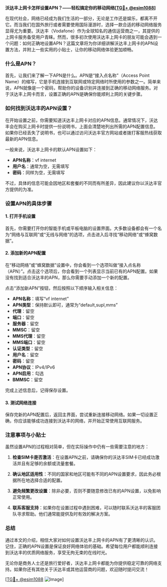 **沃达丰上网卡怎样设置APN？——轻松搞定你的移动网络[[TG💪+ @esim1088](https://t.me/s/esim1088)]**

在现代社会，网络已经成为我们生活的一部分，无论是工作还是娱乐，都离不开它。而当我们在国外旅行或者需要使用国际漫游时，选择一款合适的移动网络服务显得尤为重要。沃达丰（Vodafone）作为全球知名的通信运营商之一，其提供的上网卡服务备受用户青睐。然而，很多初次使用沃达丰上网卡的朋友可能会遇到一个问题：如何正确地设置APN？这篇文章将为你详细讲解沃达丰上网卡的APN设置方法，并附上一些实用的小贴士，让你的移动网络体验更加顺畅。

### 什么是APN？

首先，让我们来了解一下APN是什么。APN是“接入点名称”（Access Point Name）的缩写，它是手机连接到互联网或特定网络时所使用的参数之一。简单来说，APN就像是一个密码，帮助你的设备识别并连接到正确的移动网络服务。对于沃达丰上网卡而言，设置正确的APN是确保你能顺利上网的关键步骤。

### 如何找到沃达丰的APN设置？

在开始设置之前，你需要知道沃达丰上网卡对应的APN信息。通常情况下，沃达丰会在购买上网卡时提供一份说明书，上面会清楚地列出所需的APN配置信息。如果你已经丢失了说明书，也可以通过访问沃达丰官方网站或者拨打客服热线获取最新的APN信息。

一般来说，沃达丰上网卡的默认APN设置如下：
- **APN名称**：vf internet  
- **用户名**：通常为空，无需填写  
- **密码**：同样为空，无需填写  

不过，具体的信息可能会因地区和套餐的不同而有所差异，因此建议你以沃达丰官方提供的为准。

### 设置APN的具体步骤

#### 1. 打开手机设置
首先，你需要打开你的智能手机或平板电脑的设置界面。大多数设备都会有一个名为“网络与互联网”或“无线与网络”的选项，点击进入后寻找“移动网络”或“蜂窝数据”。

#### 2. 添加新的APN配置
在“移动网络”或“蜂窝数据”设置中，你会看到一个选项叫做“接入点名称（APN）”。点击这个选项后，你会看到一个列表显示当前已有的APN配置。如果没有找到适合沃达丰的APN，那么你需要手动添加一个新的配置。

点击“添加新APN”按钮，然后按照以下顺序输入相关信息：

- **APN名称**：填写“vf internet”
- **APN类型**：保持默认即可，通常为“default,supl,mms”
- **代理**：留空
- **端口**：留空
- **服务器**：留空
- **MMSC**：留空
- **MMS代理**：留空
- **MMS端口**：留空
- **认证类型**：留空
- **用户名**：留空
- **密码**：留空
- **APN协议**：IPv4/IPv6
- **APN启用**：勾选
- **BMMSC**：留空

完成上述信息后，记得保存设置。

#### 3. 测试网络连接
保存完新的APN配置后，返回主界面，尝试重新连接移动网络。如果一切设置正确，你应该能够成功连接到沃达丰的网络，并开始正常使用互联网服务。

### 注意事项与小贴士

虽然设置APN的过程相对简单，但在实际操作中仍有一些需要注意的地方：

1. **检查SIM卡是否激活**：在设置APN之前，请确保你的沃达丰SIM卡已经成功激活并且有足够的余额或流量套餐。
   
2. **确认地区适用性**：不同的国家和地区可能有不同的APN设置要求，因此务必根据所在地选择合适的配置。

3. **避免频繁更改设置**：除非必要，否则不要随意修改已有的APN设置，以免影响正常使用。

4. **联系客服支持**：如果你在设置过程中遇到困难，可以随时联系沃达丰的客服团队寻求帮助。他们通常能提供及时有效的解决方案。

### 总结

通过本文的介绍，相信大家对如何设置沃达丰上网卡的APN有了更清晰的认识。记住，正确的APN设置是保证良好网络体验的基础。希望每位用户都能顺利连接到沃达丰的优质网络服务，享受无拘无束的在线时光。

无论你是商务人士还是旅行爱好者，沃达丰上网卡都能为你提供稳定可靠的网络支持。如果你还有其他关于沃达丰或其他运营商的问题，欢迎随时提问交流！

[[TG💪+ @esim1088](https://t.me/s/esim1088) ![Image](https://i.postimg.cc/4NQfJmqS/Snipaste-2025-05-13-00-14-12.png)]